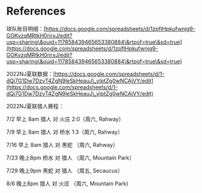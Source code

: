 # References

球队账目明细：[https://docs.google.com/spreadsheets/d/1zpfIHpkufwnjg9-GOKvzqMRtkH0rirxJ/edit?usp=sharing\&ouid=117858439465653380884\&rtpof=true\&sd=true](https://docs.google.com/spreadsheets/d/1zpfIHpkufwnjg9-GOKvzqMRtkH0rirxJ/edit?usp=sharing\&ouid=117858439465653380884\&rtpof=true\&sd=true)

2022NJ夏联数据：[https://docs.google.com/spreadsheets/d/1-dQi7G1Dw7DzvT4ZgN9leSkHeauJ\_ylptZg0wNCAjVY/edit](https://docs.google.com/spreadsheets/d/1-dQi7G1Dw7DzvT4ZgN9leSkHeauJ\_ylptZg0wNCAjVY/edit)

2022NJ夏联猎人赛程：

7/2  早上 8am 猎人 对 火庄 2:0（周六, Rahway）&#x20;

7/9  早上 8am 猎人 对 桥水 1:3（周六, Rahway）&#x20;

7/16 早上 8am 猎人 对 黑蛇 （周六, Rahway）&#x20;

7/23 晚上8pm 桥水 对 猎人 （周六, Mountain Park）&#x20;

7/29 晚上9pm 黑蛇 对 猎人 （周五, Secaucus）&#x20;

8/6   晚上8pm 猎人 对 火庄 （周六, Mountain Park)
